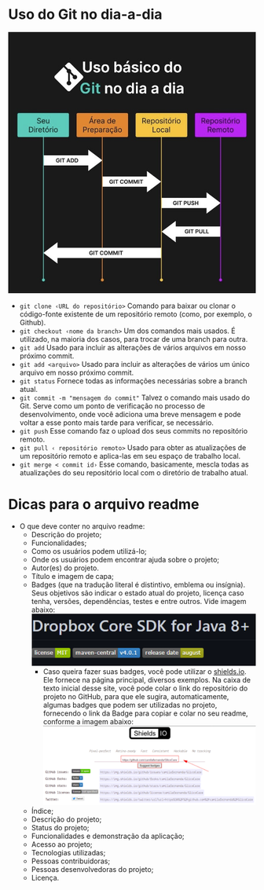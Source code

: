 #

# Uso do Git no dia-a-dia

![uso-basico-git-dia-a-dia](/images/uso-basico-git-dia-a-dia.jpg)

* ```git clone ‹URL do repositório>``` Comando para baixar ou clonar o código-fonte existente de um repositório remoto (como, por exemplo, o Github).
* ```git checkout ‹nome da branch>``` Um dos comandos mais usados. É utilizado, na maioria dos casos, para trocar de uma branch para outra.
* ```git add``` Usado para incluir as alterações de vários arquivos em nosso próximo commit.
* ```git add <arquivo>``` Usado para incluir as alterações de vários um único arquivo em nosso próximo commit.
* ```git status``` Fornece todas as informações necessárias sobre a branch atual.
* ```git commit -m "mensagem do commit"``` Talvez o comando mais usado do Git. Serve como um ponto de verificação no processo de desenvolvimento, onde você adiciona uma breve mensagem e pode voltar a esse ponto mais tarde para verificar, se necessário.
* ```git push``` Esse comando faz o upload dos seus commits no repositório remoto.
* ```git pull ‹ repositório remoto>``` Usado para obter as atualizações de um repositório remoto e aplica-las em seu espaço de trabalho local.
* ```git merge < commit id›``` Esse comando, basicamente, mescla todas as atualizações do seu repositório local com o diretório de trabalho atual.

# Dicas para o arquivo readme

* O que deve conter no arquivo readme:
    * Descrição do projeto;
    * Funcionalidades;
    * Como os usuários podem utilizá-lo;
    * Onde os usuários podem encontrar ajuda sobre o projeto;
    * Autor(es) do projeto.
    * Título e imagem de capa;
    * Badges (que na tradução literal é distintivo, emblema ou insígnia). Seus objetivos são indicar o estado atual do projeto, licença caso tenha, versões, dependências, testes e entre outros. Vide imagem abaixo: ![badges](/images/badges.png)
        * Caso queira fazer suas badges, você pode utilizar o [shields.io](https://shields.io/). Ele fornece na página principal, diversos exemplos. Na caixa de texto inicial desse site, você pode colar o link do repositório do projeto no GitHub, para que ele sugira, automaticamente, algumas badges que podem ser utilizadas no projeto, fornecendo o link da Badge para copiar e colar no seu readme, conforme a imagem abaixo: ![shields-io](/images/shields-io.png)
    * Índice;
    * Descrição do projeto;
    * Status do projeto;
    * Funcionalidades e demonstração da aplicação;
    * Acesso ao projeto;
    * Tecnologias utilizadas;
    * Pessoas contribuidoras;
    * Pessoas desenvolvedoras do projeto;
    * Licença.
